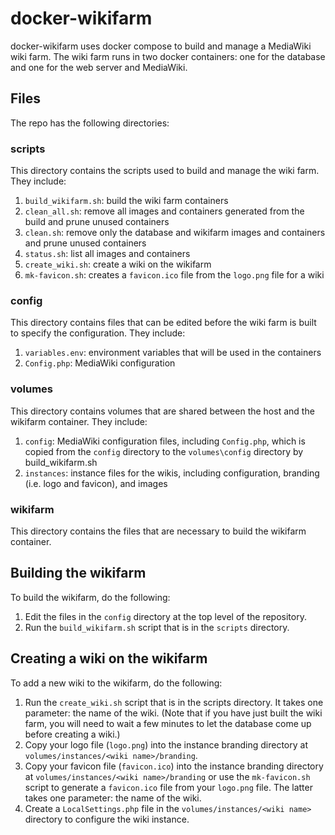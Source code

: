# docker-wikifarm
docker-wikifarm uses docker compose to build and manage a MediaWiki wiki farm. The wiki farm runs in two docker
containers: one for the database and one for the web server and MediaWiki.

## Files
The repo has the following directories:

### scripts

This directory contains the scripts used to build and manage the wiki farm. They include:

1. `build_wikifarm.sh`: build the wiki farm containers
1. `clean_all.sh`: remove all images and containers generated from the build and prune unused containers
1. `clean.sh`: remove only the database and wikifarm images and containers and prune unused containers
1. `status.sh`: list all images and containers
1. `create_wiki.sh`: create a wiki on the wikifarm
1. `mk-favicon.sh`: creates a `favicon.ico` file from the `logo.png` file for a wiki

### config

This directory contains files that can be edited before the wiki farm is built to specify the configuration. They include:

1. `variables.env`: environment variables that will be used in the containers
1. `Config.php`: MediaWiki configuration

### volumes

This directory contains volumes that are shared between the host and the wikifarm container. They include:

1. `config`: MediaWiki configuration files, including `Config.php`, which is copied from the `config` directory to the
   `volumes\config` directory by build_wikifarm.sh
1. `instances`: instance files for the wikis, including configuration, branding (i.e. logo and favicon), and images

### wikifarm

This directory contains the files that are necessary to build the wikifarm container.

## Building the wikifarm

To build the wikifarm, do the following:

1. Edit the files in the `config` directory at the top level of the repository.
2. Run the `build_wikifarm.sh` script that is in the `scripts` directory.

## Creating a wiki on the wikifarm

To add a new wiki to the wikifarm, do the following:

1. Run the `create_wiki.sh` script that is in the scripts directory. It takes one parameter: the name of the wiki. (Note
   that if you have just built the wiki farm, you will need to wait a few minutes to let the database come up before
   creating a wiki.)
1. Copy your logo file (`logo.png`) into the instance branding directory at `volumes/instances/<wiki name>/branding`.
1. Copy your favicon file (`favicon.ico`) into the instance branding directory at `volumes/instances/<wiki name>/branding`
   or use the `mk-favicon.sh` script to generate a `favicon.ico` file from your `logo.png` file. The latter takes one
   parameter: the name of the wiki.
1. Create a `LocalSettings.php` file in the `volumes/instances/<wiki name>` directory to configure the wiki instance.

